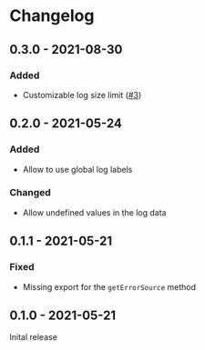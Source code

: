 # Changelog

## 0.3.0 - 2021-08-30

### Added
* Customizable log size limit ([#3](https://devtopia.esri.com/dc/hub-logger/pull/3))

## 0.2.0 - 2021-05-24

### Added
* Allow to use global log labels

### Changed
* Allow undefined values in the log data

## 0.1.1 - 2021-05-21

### Fixed
* Missing export for the `getErrorSource` method

## 0.1.0 - 2021-05-21

Inital release